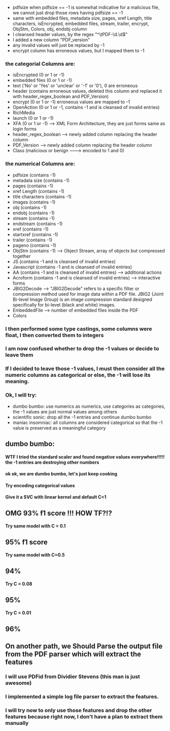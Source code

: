 * pdfsize when pdfsize == -1 is somewhat indicative for a malicious file, we cannot just drop those rows having pdfsize == -1
* same with embedded files, metadata size, pages, xref Length, title characters, isEncrypted, embedded files, stream, trailer, encrypt, ObjStm, Colors,  obj, endobj column
* I cleansed header values, by the regex "^\\tPDF-\d\.\d$"
* I added a new column "PDF_version"
* any invalid values will just be replaced by -1
* encrypt column has erroneous values, but I mapped them to -1




### the categorial Columns are:
* isEncrypted (0 or 1 or -1)
* embedded files (0 or 1 or -1)
* text ('No' or 'Yes' or 'unclear' or '-1' or '0'), 0 are erroneous
* header (contains erroneous values, deleted this column and replaced it with header_regex_boolean and PDF_Version)
* encrypt (0 or 1 or -1) erroneous values are mapped to -1
* OpenAction (0 or 1 or -1, contains -1 and is cleansed of invalid entries)
* RichMedia
* launch (0 or 1 or -1)
* XFA (0 or 1 or -1)            --> XML Form Architecture, they are just forms same as login forms
* header_regex_boolean  --> newly added column replacing the header column
* PDF_Version     --> newly added column replacing the header column
* Class (malicious or benign ---> encoded to 1 and 0)


### the numerical Columns are:
* pdfsize (contains -1)
* metadata size (contains -1)
* pages (contains -1)
* xref Length (contains -1)
* title characters (contains -1)
* images (contains -1)
* obj (contains -1)
* endobj (contains -1)
* stream (contains -1)
* endstream (contains -1)
* xref (contains -1)
* startxref (contains -1)
* trailer (contains -1)
* pageno (contains -1)
* ObjStm (contains -1)                                                --> Object Stream, array of objects but compressed together
* JS (contains -1 and is cleansed of invalid entries)
* Javascript (contains -1 and is cleansed of invalid entries)
* AA (contains -1 and is cleansed of invalid entries)                 --> additional actions
* Acroform (contains -1 and is cleansed of invalid entries)           --> interactive forms
* JBIG2Decode                                                --> "JBIG2Decode" refers to a specific filter or compression method used for image data within a PDF file. JBIG2 (Joint Bi-level Image Group) is an image compression standard designed specifically for bi-level (black and white) images.
* EmbeddedFile                         --> number of embedded files inside the PDF
* Colors




### I then performed some type castings, some columns were float, I then converted them to integers



### I am now confused whether to drop the -1 values or decide to leave them

### If I decided to leave those -1 values, I must then consider all the numeric columns as categorical or else, the -1 will lose its meaning.



### Ok, I will try:
* dumbo bumbo: use numerics as numerics, use categories as categories, the -1 values are just normal values among others
* scientific sonic: drop all the -1 entries and continue dumbo bumbo
* maniac insomniac: all columns are considered categorical so that the -1 value is preserved as a meaningful category




## dumbo bumbo:
#### WTF I tried the standard scaler and found negative values everywhere!!!!!    the -1 entries are destroying other numbers
#### ok ok, we are dumbo bumbo, let's just keep cooking
#### Try encoding categorical values
#### Give it a SVC with linear kernel and default C=1
## OMG 93% f1 score !!! HOW TF?!?
#### Try same model with C = 0.1
## 95% f1 score
#### Try same model with C=0.5
## 94%
#### Try C = 0.08
## 95%
#### Try C = 0.01
## 96%






## On another path, we Should Parse the output file from the PDF parser which will extract the features
### I will use PDFid from Dividier Stevens (this man is just awesome)
### I implemented a simple log file parser to extract the features.
### I will try now to only use those features and drop the other features because right now, I don't have a plan to extract them manually